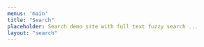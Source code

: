 ```yaml
---
menus: 'main'
title: "Search"
placeholder: Search demo site with full text fuzzy search ...
layout: "search"
---
```


